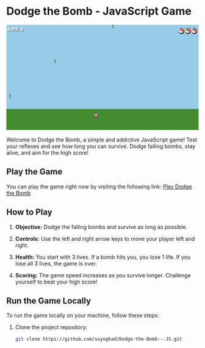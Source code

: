 # Dodge the Bomb - JavaScript Game

![Game Screenshot](screenshot.png)

Welcome to Dodge the Bomb, a simple and addictive JavaScript game! Test your reflexes and see how long you can survive. Dodge falling bombs, stay alive, and aim for the high score!

## Play the Game

You can play the game right now by visiting the following link: [Play Dodge the Bomb](https://suyogkad.github.io/Dodge-the-Bomb---JS/)

## How to Play

1. **Objective:** Dodge the falling bombs and survive as long as possible.

2. **Controls:** Use the left and right arrow keys to move your player left and right.

3. **Health:** You start with 3 lives. If a bomb hits you, you lose 1 life. If you lose all 3 lives, the game is over.

4. **Scoring:** The game speed increases as you survive longer. Challenge yourself to beat your high score!

## Run the Game Locally

To run the game locally on your machine, follow these steps:

1. Clone the project repository:
   ```bash
   git clone https://github.com/suyogkad/Dodge-the-Bomb---JS.git
